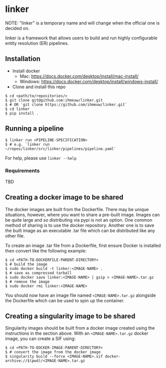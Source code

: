 # linker

NOTE: "linker" is a temporary name and will change when the official one is
decided on.

linker is a framework that allows users to build and run highly configurable
entity resolution (ER) pipelines.

## Installation

- Install docker
    - Mac: https://docs.docker.com/desktop/install/mac-install/
    - Windows: https://docs.docker.com/desktop/install/windows-install/
- Clone and install this repo
```
$ cd <path/to/repositories/>
$ git clone git@github.com:ihmeuw/linker.git
$ # OR `git clone https://github.com/ihmeuw/linker.git`
$ cd linker
$ pip install .
```

## Running a pipeline

```
$ linker run <PIPELINE-SPECIFICATION>
$ # e.g. `linker run ~/repos/linker/src/linker/pipelines/pipeline.yaml`
```

For help, please use `linker --help`

### Requirements

TBD

## Creating a docker image to be shared

The docker images are built from the Dockerfile. There may be unique situations,
however, where you want to share a pre-built image. Images can be quite large and so distributing via pypi is not an option. One common method of sharing is to use the docker repository. Another one is to save the built image as an executable .tar file which can be distributed like any other file.

To create an image .tar file from a Dockerfile, first ensure Docker is installed
then convert like the following example:

```
$ cd <PATH-TO-DOCKERFILE-PARENT-DIRECTORY>
$ # build the image
$ sudo docker build -t linker:<IMAGE-NAME> .
$ # save as compressed tarball
$ sudo docker save linker:<IMAGE-NAME> | gzip > <IMAGE-NAME>.tar.gz
$ # remove the image
$ sudo docker rmi linker:<IMAGE-NAME>
```

You should now have an image file named `<IMAGE-NAME>.tar.gz` alongside the Dockerfile which can be used to spin up the container.


## Creating a singularity image to be shared

Singularity images should be built from a docker image created using the
instructions in the section above. With an `<IMAGE-NAME>.tar.gz` docker image,
you can create a SIF using:

```
$ cd <PATH-TO-DOCKER-IMAGE-PARENT-DIRECTORY>
$ # convert the image from the docker image
$ singularity build --force <IMAGE-NAME>.sif docker-archive://$(pwd)/<IMAGE-NAME>.tar.gz
```
